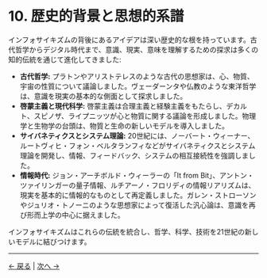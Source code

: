 # 10. 歴史的背景と思想的系譜

インフォサイキズムの背後にあるアイデアは深い歴史的な根を持っています。古代哲学からデジタル時代まで、意識、現実、意味を理解するための探求は多くの知的伝統を通じて進化してきました:

- **古代哲学:** プラトンやアリストテレスのような古代の思想家は、心、物質、宇宙の性質について議論しました。ヴェーダーンタや仏教のような東洋哲学は、意識を現実の基本的な側面として探求しました。
- **啓蒙主義と現代科学:** 啓蒙主義は合理主義と経験主義をもたらし、デカルト、スピノザ、ライプニッツが心と物質に関する議論を形成しました。物理学と生物学の台頭は、物質と生命の新しいモデルを導入しました。
- **サイバネティクスとシステム理論:** 20世紀には、ノーバート・ウィーナー、ルートヴィヒ・フォン・ベルタランフィなどがサイバネティクスとシステム理論を開発し、情報、フィードバック、システムの相互接続性を強調しました。
- **情報時代:** ジョン・アーチボルド・ウィーラーの「It from Bit」、アントン・ツァイリンガーの量子情報、ルチアーノ・フロリディの情報リアリズムは、現実を基本的に情報的なものとして再定義しました。ガレン・ストローソンやジュリオ・トノーニのような思想家によって復活した汎心論は、意識を再び形而上学の中心に据えました。

インフォサイキズムはこれらの伝統を統合し、哲学、科学、技術を21世紀の新しいモデルに結びつけます。

---
<div class="navigation-links">
<a href="../09_未解決の問い/" class="nav-link prev-link">← 戻る</a> | <a href="../11_ケーススタディ/" class="nav-link next-link">次へ →</a>
</div>
